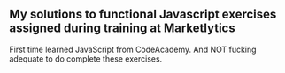 

## My solutions to functional Javascript exercises assigned during training at Marketlytics

First time learned JavaScript from CodeAcademy. And NOT fucking adequate to do complete these exercises.
